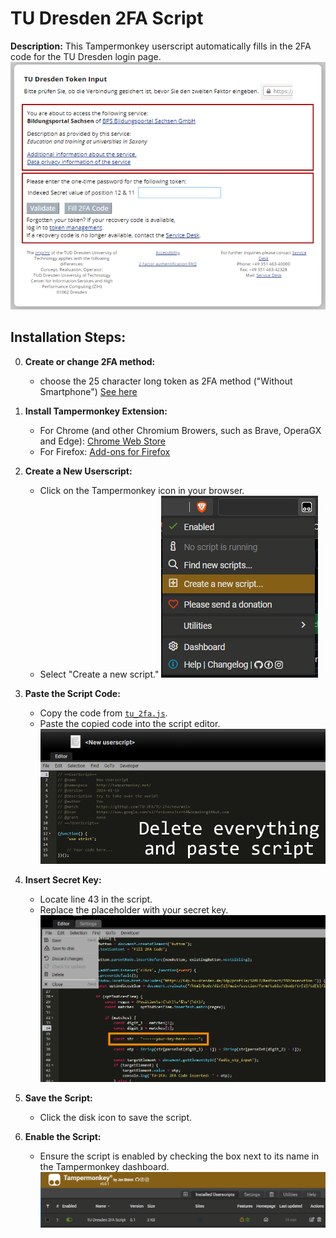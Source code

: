 # TU Dresden 2FA Script

**Description:**
This Tampermonkey userscript automatically fills in the 2FA code for the TU Dresden login page.
![image showing the new button in the login form](https://raw.githubusercontent.com/TU-2FA/TU-2FA/main/images/button.png)

## Installation Steps:

0. **Create or change 2FA method:**
    - choose the 25 character long token as 2FA method ("Without Smartphone") [See here](https://tickets.tu-dresden.de/otrs/public.pl?Action=PublicFAQZoom;ItemID=971)

1. **Install Tampermonkey Extension:**
    - For Chrome (and other Chromium Browers, such as Brave, OperaGX and Edge): [Chrome Web Store](https://chromewebstore.google.com/detail/tampermonkey/dhdgffkkebhmkfjojejmpbldmpobfkfo)
    - For Firefox: [Add-ons for Firefox](https://addons.mozilla.org/firefox/addon/tampermonkey/)

2. **Create a New Userscript:**
    - Click on the Tampermonkey icon in your browser.
    - Select "Create a new script."
    ![Image showing how to create a new script](https://raw.githubusercontent.com/TU-2FA/TU-2FA/main/images/create_script.png)

3. **Paste the Script Code:**
    - Copy the code from [`tu_2fa.js`](https://raw.githubusercontent.com/TU-2FA/TU-2FA/main/tu_2fa.js).
    - Paste the copied code into the script editor.
    ![image showing how to paste the scipt](https://raw.githubusercontent.com/TU-2FA/TU-2FA/main/images/paste_code.png)

4. **Insert Secret Key:**
    - Locate line 43 in the script.
    - Replace the placeholder with your secret key.
    ![image showing how to edit and save the script](https://raw.githubusercontent.com/TU-2FA/TU-2FA/main/images/save.png)

5. **Save the Script:**
    - Click the disk icon to save the script.

6. **Enable the Script:**
    - Ensure the script is enabled by checking the box next to its name in the Tampermonkey dashboard.
	![image showing how to check if the script is enabled](https://raw.githubusercontent.com/TU-2FA/TU-2FA/main/images/check_status.png)
